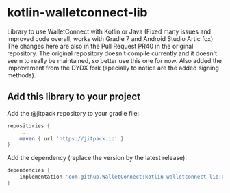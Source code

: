 # kotlin-walletconnect-lib
Library to use WalletConnect with Kotlin or Java (Fixed many issues and improved code overall, works with Gradle 7 and Android Studio Artic fox)
The changes here are also in the Pull Request PR40 in the original repository. The original repository doesn't compile currently and it doesn't seem to really be maintained, so better use this one for now.
Also added the improvement from the DYDX fork (specially to notice are the added signing methods).

## Add this library to your project

Add the @jitpack repository to your gradle file:

```gradle
repositories {
	...
	maven { url 'https://jitpack.io' }
}
```

Add the dependency (replace the version by the latest release):

```gradle
dependencies {
	implementation 'com.github.WalletConnect:kotlin-walletconnect-lib:0.9.9.3'
}
```
